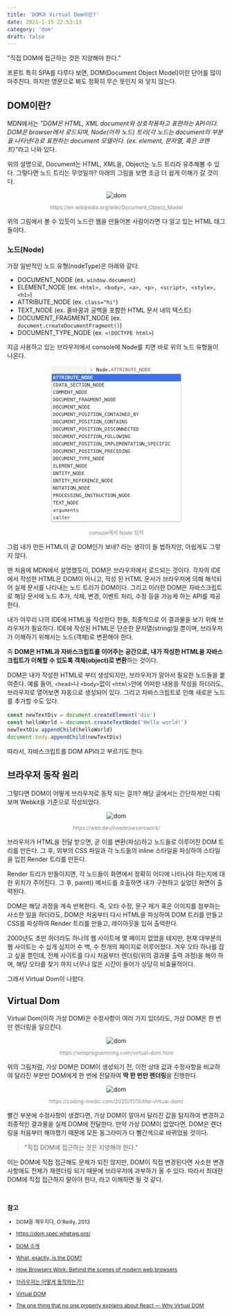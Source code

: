 ```yaml
---
title: 'DOM과 Virtual Dom이란?'
date: 2021-1-15 22:53:13
category: 'dom'
draft: false
---
```


"직접 DOM에 접근하는 것은 지양해야 한다."

프론트 특히 SPA를 다루다 보면, DOM(Document Object Model)이란 단어를 많이 마주친다. 하지만 영문으로 봐도 정확히 무슨 뜻인지 와 닿지 않는다.

## DOM이란?

MDN에서는 <i>"DOM은 HTML, XML document와 상호작용하고 표현하는 API이다. DOM은 browser에서 로드되며, Node(이하 노드) 트리(각 노드는 document의 부분을 나타낸다)로 표현하는 document 모델이다. (ex. element, 문자열, 혹은 코멘트)"</i>라고 나와 있다.

위의 설명으로, Document는 HTML, XML을, Object는 노드 트리라 유추해볼 수 있다. 그렇다면 노드 트리는 무엇일까? 아래의 그림을 보면 조금 더 쉽게 이해가 갈 것이다.

<div style="text-align: center;">
<img src="https://upload.wikimedia.org/wikipedia/commons/thumb/5/5a/DOM-model.svg/1280px-DOM-model.svg.png" alt="dom" style="width: 350px; ">
<p style="font-size: 12px; color: gray;">https://en.wikipedia.org/wiki/Document_Object_Model</p>
</div>

위의 그림에서 볼 수 있듯이 노드란 웹을 만들어본 사람이라면 다 알고 있는 HTML 태그들이다.

### 노드(Node)

가장 일반적인 노드 유형(nodeType)은 아래와 같다.

- DOCUMENT_NODE (ex. `window.document`)
- ELEMENT_NODE (ex. `<html>, <body>, <a>, <p>, <script>, <style>, <h1>`)
- ATTRIBUTE_NODE (ex. `class="hi"`)
- TEXT_NODE (ex. 줄바꿈과 공백을 포함한 HTML 문서 내의 텍스트)
- DOCUMENT_FRAGMENT_NODE (ex. `document.createDocumentFragment()`)
- DOCUMENT_TYPE_NODE (ex. `<!DOCTYPE html>`)

지금 사용하고 있는 브라우저에서 console에 Node를 치면 바로 위의 노드 유형들이 나온다.

<div style="text-align: center;">
<img src="./images/what-is-dom/node.png" alt="dom" >
<p style="font-size: 12px; color: gray;">console에서 Node 입력</p>
</div>

그럼 내가 만든 HTML이 곧 DOM인가 보네? 라는 생각이 들 법하지만, 아쉽게도 그렇지 않다.

맨 처음에 MDN에서 설명했듯이, DOM은 브라우저에서 로드되는 것이다. 각자의 IDE에서 작성한 HTML은 DOM이 아니고, 작성 된 HTML 문서가 브라우저에 의해 해석되어 실제 문서를 나타내는 노드 트리가 DOM이다. 그리고 이러한 DOM은 자바스크립트로 해당 문서에 노드 추가, 삭제, 변경, 이벤트 처리, 수정 등을 가능케 하는 API를 제공한다.

내가 아무리 나의 IDE에 HTML을 작성한다 한들, 최종적으로 이 결과물을 보기 위해 브라우저가 필요하다. IDE에 작성된 HTML은 단순한 문자열(string)일 뿐이며, 브라우저가 이해하기 위해서는 노드(객체)로 변환해야 한다.

즉 **DOM은 HTML과 자바스크립트를 이어주는 공간으로, 내가 작성한 HTML을 자바스크립트가 이해할 수 있도록 객체(object)로 변환**하는 것이다.

DOM은 내가 작성한 HTML로 부터 생성되지만, 브라우저가 알아서 필요한 노드들을 붙여준다. 예를 들어, `<head>`나 `<body>`없이 `<html>`안에 어떠한 내용을 작성을 하더라도, 브라우저로 열어보면 자동으로 생성되어 있다. 그리고 자바스크립트로 인해 새로운 노드를 추가할 수도 있다.

```js
const newTextDiv = document.createElement('div')
const helloWorld = document.createTextNode('Hello world!')
newTextDiv.appendChild(helloWorld)
document.body.appendChild(newTextDiv)
```

따라서, 자바스크립트를 DOM API라고 부르기도 한다.

## 브라우저 동작 원리

그렇다면 DOM이 어떻게 브라우저로 동작 되는 걸까? 해당 글에서는 간단하게만 다뤄보며 Webkit을 기준으로 작성되었다.

<div style="text-align: center;">
<img src="https://web-dev.imgix.net/image/T4FyVKpzu4WKF1kBNvXepbi08t52/S9TJhnMX1cu1vrYuQRqM.png?auto=format&w=1248" alt="dom" >
<p style="font-size: 12px; color: gray;">https://web.dev/howbrowserswork/</p>
</div>

브라우저가 HTML을 전달 받으면, 곧 이를 변환(파싱)하고 노드들로 이루어진 DOM 트리를 만든다. 그 후, 외부의 CSS 파일과 각 노드들의 inline 스타일을 파싱하여 스타일을 입힌 Render 트리를 만든다.

Render 트리가 만들이지면, 각 노드들이 화면에서 정확히 어디에 나타나야 하는지에 대한 위치가 주어진다. 그 후, paint() 메서드를 호출하면 내가 구현하고 싶었던 화면이 출력된다.

DOM은 해당 과정을 계속 반복한다. 즉, 오타 수정, 문구 제거 혹은 이미지를 첨부하는 사소한 일을 하더라도, DOM은 처음부터 다시 HTML을 파싱하여 DOM 트리를 만들고 CSS를 파싱하여 Render 트리를 만들고, 레이아웃을 입혀 출력한다.

2000년도 초만 하더라도 하나의 웹 사이트에 몇 페이지 없었을 테지만, 현재 대부분의 웹 사이트는 수 십개 심지어 수 백, 수 천개의 페이지로 이루어졌다. 겨우 오타 하나를 잡고 싶을 뿐인데, 전체 사이트를 다시 처음부터 렌더링(위의 결과물 출력 과정)을 해야 하며, 해당 오타를 찾기 까지 너무나 많은 시간이 들어가 상당히 비효율적이다.

그래서 Virtual Dom이 나왔다.

## Virtual Dom

Virtual Dom(이하 가상 DOM)은 수정사항이 여러 가지 있더라도, 가상 DOM은 한 번만 렌더링을 일으킨다.

<div style="text-align: center;">
<img src="https://elmprogramming.com/images/chapter-5/5.3-virtual-dom/elm-runtime-virtual-dom.svg" alt="dom" >
<p style="font-size: 12px; color: gray;">https://elmprogramming.com/virtual-dom.html</p>
</div>

위의 그림처럼, 가상 DOM은 DOM이 생성되기 전, 이전 상태 값과 수정사항을 비교하여 달라진 부분만 DOM에게 한 번에 전달하여 **딱 한 번만 렌더링**을 진행한다.

<div style="text-align: center;">
<img src="https://codingmedic.files.wordpress.com/2020/11/virtualdom.png?w=1024" alt="dom" >
<p style="font-size: 12px; color: gray;">https://coding-medic.com/2020/11/10/the-virtual-dom/</p>
</div>

빨간 부분에 수정사항이 생겼다면, 가상 DOM이 알아서 달라진 값을 탐지하여 변경하고 최종적인 결과물을 실제 DOM에 전달한다. 만약 가상 DOM이 없었다면, DOM은 렌더링을 처음부터 해야했기 때문에 모든 동그라미가 다 빨간색으로 바뀌었을 것이다.

> "직접 DOM에 접근하는 것은 지양해야 한다."

이는 DOM에 직접 접근해도 문제가 되진 않지만, DOM이 직접 변경된다면 사소한 변경사항에도 전체가 재렌더링 되기 때문에 브라우저에 과부하가 올 수 있다. 따라서 최대한 DOM에 직접 접근하지 말아야 한다, 라고 이해하면 될 것 같다.

<br />

**참고**

<div style="font-size: 12px;">

- DOM을 깨우치다, O'Reilly, 2013

- https://dom.spec.whatwg.org/

- [DOM 소개](https://developer.mozilla.org/ko/docs/Web/API/Document_Object_Model/%EC%86%8C%EA%B0%9C)

- [What, exactly, is the DOM?](https://bitsofco.de/what-exactly-is-the-dom/?utm_source=CSS-Weekly&utm_campaign=Issue-341&utm_medium=email)

- [How Browsers Work: Behind the scenes of modern web browsers](https://www.html5rocks.com/en/tutorials/internals/howbrowserswork/)

- [브라우저는 어떻게 동작하는가?](https://d2.naver.com/helloworld/59361)

- [Virtual DOM](https://elmprogramming.com/virtual-dom.html)

- [The one thing that no one properly explains about React — Why Virtual DOM](https://hashnode.com/post/the-one-thing-that-no-one-properly-explains-about-react-why-virtual-dom-cisczhfj41bmssp53mvfwmgrq)

</div>
